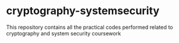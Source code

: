 # cryptography-systemsecurity
This repository contains all the practical codes performed related to cryptography and system security coursework
